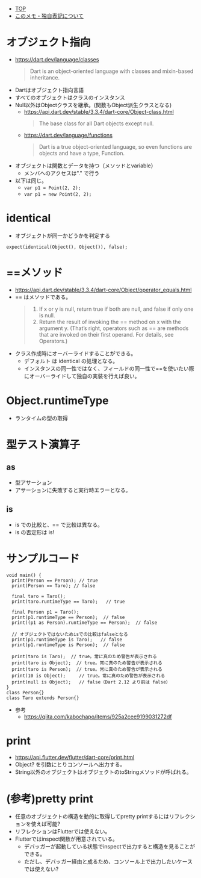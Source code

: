 - [TOP](./README.md)
- [このメモ・独自表記について](../README.md)


# オブジェクト指向
* https://dart.dev/language/classes
  > Dart is an object-oriented language with classes and mixin-based inheritance. 
* Dartはオブジェクト指向言語
* すべてのオブジェクトはクラスのインスタンス
* Null以外はObjectクラスを継承。(関数もObject派生クラスとなる)
  * https://api.dart.dev/stable/3.3.4/dart-core/Object-class.html
    > The base class for all Dart objects except null.  
  * https://dart.dev/language/functions
    > Dart is a true object-oriented language, so even functions are objects and have a type, Function.
* オブジェクトは関数とデータを持つ（メソッドとvariable）
  * メンバへのアクセスは"." で行う
* 以下は同じ。
    * `var p1 = Point(2, 2);`
    * `var p1 = new Point(2, 2);`


# identical
* オブジェクトが同一かどうかを判定する
```
expect(identical(Object(), Object()), false);
```

# ==メソッド
* https://api.dart.dev/stable/3.3.4/dart-core/Object/operator_equals.html
* == はメソッドである。
  > 1. If x or y is null, return true if both are null, and false if only one is null.
  > 2. Return the result of invoking the == method on x with the argument y. (That’s right, operators such as == are methods that are invoked on their first operand. For details, see Operators.)
* クラス作成時にオーバーライドすることができる。
  * デフォルト は identical の処理となる。
  * インスタンスの同一性ではなく、フィールドの同一性で==を使いたい際にオーバーライドして独自の実装を行えば良い。


# Object.runtimeType
* ランタイムの型の取得


# 型テスト演算子
## as
* 型アサーション
* アサーションに失敗すると実行時エラーとなる。
## is
* is での比較と、== で比較は異なる。
* is の否定形は is! 


# サンプルコード
```
void main() {
  print(Person == Person); // true
  print(Person == Taro); // false

  final taro = Taro();
  print(taro.runtimeType == Taro);   // true

  final Person p1 = Taro();
  print(p1.runtimeType == Person);  // false
  print((p1 as Person).runtimeType == Person);  // false

  // オブジェクトではないためisでの比較はfalseとなる
  print(p1.runtimeType is Taro);   // false
  print(p1.runtimeType is Person);  // false

  print(taro is Taro);  // true。常に真のため警告が表示される
  print(taro is Object);  // true。常に真のため警告が表示される
  print(taro is Person);  // true。常に真のため警告が表示される
  print(10 is Object);     // true。常に真のため警告が表示される
  print(null is Object);   // false（Dart 2.12 より前は false）
}
class Person{}
class Taro extends Person{}
```
* 参考
  * https://qiita.com/kabochapo/items/925a2cee9199031272df


# print
* https://api.flutter.dev/flutter/dart-core/print.html
* Object? を引数にとりコンソールへ出力する。
* String以外のオブジェクトはオブジェクトのtoStringメソッドが呼ばれる。

# (参考)pretty print
* 任意のオブジェクトの構造を動的に取得してpretty printするにはリフレクションを使えば可能?
* リフレクションはFlutterでは使えない。
* Flutterではinspect関数が用意されている。
    * デバッガーが起動している状態でinspectで出力すると構造を見ることができる。
    * ただし、デバッガー経由と成るため、コンソール上で出力したいケースでは使えない?









